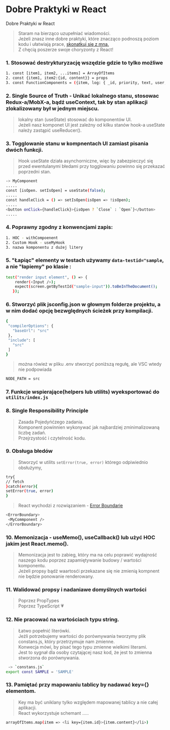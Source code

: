 # Dobre Praktyki w React
Dobre Praktyki w React
> Staram na bierząco uzupełniać wiadomości.\
> Jeżeli znasz inne dobre praktyki, które znacząco podnoszą poziom kodu i ułatwiają prace, [skonatkuj się z mną.] \
> Z chęcią poszerze swoje choryzonty z React!

### 1. Stosować destrykturyzację wszędzie gdzie to tylko możliwe
```bash
1. const [item1, item2, ...items] = ArrayOfItems
2. const {item1, item2:{id, content}} = props
3. const FunctionComponents = ({item, log: { _id, priority, text, user, created }}) => {...........});
```

### 2. Single Source of Truth - Unikać lokalnego stanu, stosowac Redux-a/MobX-a, bądź useContext, tak by stan aplikacji zlokalizowany był w jednym miejscu.
  > lokalny stan (useState) stosować do komponentów UI.\
  > Jeżeli nasz komponet UI jest zależny od kilku stanów hook-a useState należy zastąpić useReducer().

### 3. Togglowanie stanu w kompnentach UI zamiast pisania dwóch funkcji.
> Hook useState działa asynchorniczne, więc by zabezpieczyć się przed ewentulanymi błedami przy togglowaniu powinno się przekazać poprzedni stan.
```bash
-> MyComponent
.....
const [isOpen. setIsOpen] = useState(false);
.....
const handleClick = () => setIsOpen(isOpen => !isOpen);
.....
<button onClick={handleClick}>{isOpen ? `Close` : `Open`}</button>
.....
```

### 4. Poprawny zgodny z konwencjami zapis:
```bash
1. HOC - withCompoenent
2. Custom Hook - useMyHook
3. nazwa komponentu z dużej litery
```

### 5. "Łapiąc" elementy w testach używamy `data-testid="sample`, a nie "łapiemy" po klasie :
```bash
test("render input element", () => {
    render(<Input />);
    expect(screen.getByTestId("sample-input")).toBeInTheDocument();
   });
 ```
 
 ### 6. Stworzyć plik jsconfig.json w głownym folderze projektu, a w nim dodać opcję bezwględnych ścieżek przy kompilacji. 
 ```bash
{
  "compilerOptions": {
    "baseUrl": "src"
  },
  "include": [
    "src"
  ]
}
 ```
 > można rówież w pliku .env stworzyć poniższą regułę, ale VSC wtedy nie podpowiada
```bash
NODE_PATH = src
 ```
 
 ### 7. Funkcje wspierające(helpers lub utilits) wyeksportować do `utilits/index.js`
 
 ### 8. Single Responsibility Principle 
 > Zasada Pojedyńćzego zadania.\
 > Komponent powinnien wykonywać jak najbardziej zminimalizowaną liczbę zadań. \
 > Przejrzystość i czytelność kodu.
 
 ### 9. Obsługa błedów 
 > Stworzyć w utilits `setError(true, error)` którego odpiwiednio obsłużymy,
  ```bash
try{
  // fetch
}catch(error){
  setError(true, error)
}
 ```
 > React wychodzi z rozwiązaniem - [Error Boundarie]
 ```bash
<ErrorBoundary>
  <MyCommponent />
</ErrorBoundary>
 ```
 
 ### 10. Memonizacja - useMemo(), useCallback() lub użyć HOC jakim jest React.memo().
 > Memonizacja jest to zabieg, który ma na celu poprawić wydajność naszego kodu poprzez zapamiętywanie budowy / wartości komponentu.\
 > Jeżeli propsy bądź waartosći przekazane się nie zmienią kompnent nie będzie ponowanie renderowany.
 
 ### 11. Walidować propsy i nadaniawe domyślnych wartości
 > Poprzez PropTypes \
 > Poprzez TypeScript :heartpulse:
 
 ### 12. Nie pracować na wartościach typu string. 
 > Łatwo popełnić literówki. \
 > Jeżli potrzebujemy wartości do porównywania tworzymy plik constans.js, który przetrzymuje nam zmienne.\
 > Konwecja mówi, by pisać tego typu zmienne wielkimi literami.\
 > Jest to sygnał dla osoby czytającej nasz kod, że jest to zmienna stworzona do porównywania.
```bash
 -> `constans.js`
export const SAMPLE = 'SAMPLE'
```

### 13. Pamiętać przy mapowaniu tablicy by nadawać key={} elementom.
> Key ma być uniklany tylko względem mapowanej tablicy a nie całej aplikacji.\
> React wykorzystuje schemant .....
```bash
arrayOfItems.map(item => <li key={item.id}>{item.content}</li>)
```


 
 

[skonatkuj się z mną.]: https://www.linkedin.com/in/igor-dudek-96a87611a/
[Error Boundarie]: https://medium.com/swlh/understanding-reacts-error-boundaries-c15db8229d97
